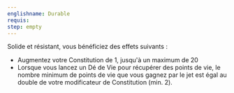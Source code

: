 ```yaml
---
englishname: Durable
requis:
step: empty
---
```

Solide et résistant, vous bénéficiez des effets suivants : 

 - Augmentez votre Constitution de 1, jusqu'à un maximum de 20
 - Lorsque vous lancez un Dé de Vie pour récupérer des points de vie, le nombre minimum de points de vie que vous gagnez par le jet est égal au double de votre modificateur de Constitution (min. 2).
